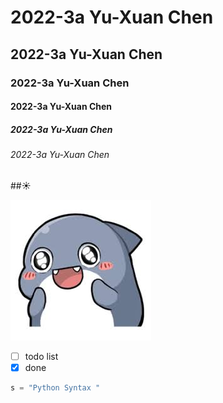 # 2022-3a Yu-Xuan Chen
## 2022-3a Yu-Xuan Chen
### 2022-3a Yu-Xuan Chen
#### 2022-3a Yu-Xuan Chen
##### 2022-3a Yu-Xuan Chen
###### 2022-3a Yu-Xuan Chen

##☀️

![nkust](images.jfif "nkust")

- [ ] todo list
- [X] done

```python
s = "Python Syntax "

```
